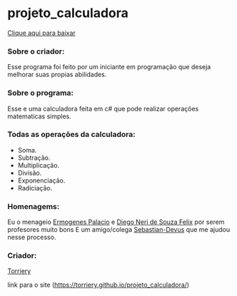 # projeto_calculadora
[Clique aqui para baixar](https://github.com/Torriery/projeto_calculadora/raw/main/Calculadora_Taro.zip)

### Sobre o criador:
Esse programa foi feito por um iniciante em programação que deseja melhorar suas propias abilidades.

### Sobre o programa:
Esse e uma calculadora feita em c# que pode realizar operações matematicas simples.

### Todas as operações da calculadora:
- Soma.
- Subtração.
- Multiplicação.
- Divisão.
- Exponenciação.
- Radiciação.

### Homenagems:
Eu o menageio [Ermogenes Palacio](https://github.com/ermogenes) e [Diego Neri de Souza Felix](https://github.com/diegoneri) por serem profesores muito bons E um amigo/colega [Sebastian-Devus](https://github.com/SebastianDevus) que me ajudou nesse processo.

### Criador:
[Torriery](https://github.com/Torriery)
 
link para o site (https://torriery.github.io/projeto_calculadora/)
